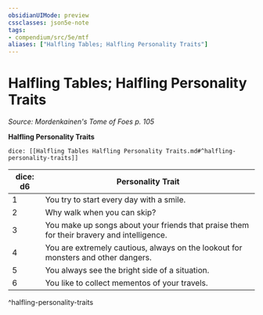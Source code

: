 ```yaml
---
obsidianUIMode: preview
cssclasses: json5e-note
tags:
- compendium/src/5e/mtf
aliases: ["Halfling Tables; Halfling Personality Traits"]
---
```

# Halfling Tables; Halfling Personality Traits
*Source: Mordenkainen's Tome of Foes p. 105* 

**Halfling Personality Traits**

`dice: [[Halfling Tables Halfling Personality Traits.md#^halfling-personality-traits]]`

| dice: d6 | Personality Trait |
|----------|-------------------|
| 1 | You try to start every day with a smile. |
| 2 | Why walk when you can skip? |
| 3 | You make up songs about your friends that praise them for their bravery and intelligence. |
| 4 | You are extremely cautious, always on the lookout for monsters and other dangers. |
| 5 | You always see the bright side of a situation. |
| 6 | You like to collect mementos of your travels. |
^halfling-personality-traits